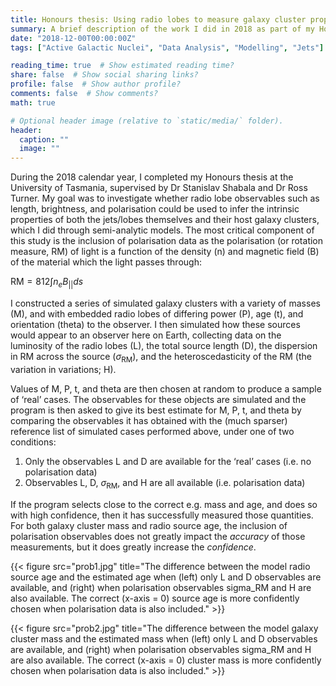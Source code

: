```yaml
---
title: Honours thesis: Using radio lobes to measure galaxy cluster properties
summary: A brief description of the work I did in 2018 as part of my Honours thesis at the University of Tasmania.
date: "2018-12-00T00:00:00Z"
tags: ["Active Galactic Nuclei", "Data Analysis", "Modelling", "Jets"]

reading_time: true  # Show estimated reading time?
share: false  # Show social sharing links?
profile: false  # Show author profile?
comments: false  # Show comments?
math: true

# Optional header image (relative to `static/media/` folder).
header:
  caption: ""
  image: ""
---
```


During the 2018 calendar year, I completed my Honours thesis at the University of Tasmania, supervised by Dr Stanislav Shabala and Dr Ross Turner. My goal was to investigate whether radio lobe observables such as length, brightness, and polarisation could be used to infer the intrinsic properties of both the jets/lobes themselves and their host galaxy clusters, which I did through semi-analytic models. The most critical component of this study is the inclusion of polarisation data as the polarisation (or rotation measure, RM) of light is a function of the density (n) and magnetic field (B) of the material which the light passes through:

$\text{RM} = 812 \int n_e B_{||}ds$

I constructed a series of simulated galaxy clusters with a variety of masses (M), and with embedded radio lobes of differing power (P), age (t), and orientation (theta) to the observer. I then simulated how these sources would appear to an observer here on Earth, collecting data on the luminosity of the radio lobes (L), the total source length (D),  the dispersion in RM across the source ($\sigma_{\text{RM}}$), and the heteroscedasticity of the RM (the variation in variations; H).

Values of M, P, t, and theta are then chosen at random to produce a sample of ‘real’ cases. The observables for these objects are simulated and the program is then asked to give its best estimate for M, P, t, and theta by comparing the observables it has obtained with the (much sparser) reference list of simulated cases performed above, under one of two conditions:

1. Only the observables L and D are available for the ‘real’ cases (i.e. no polarisation data)
2. Observables L, D, $\sigma_{\text{RM}}$, and H are all available (i.e. polarisation data)

If the program selects close to the correct e.g. mass and age, and does so with high confidence, then it has successfully measured those quantities. For both galaxy cluster mass and radio source age, the inclusion of polarisation observables does not greatly impact the _accuracy_ of those measurements, but it does greatly increase the _confidence_. 

{{< figure src="prob1.jpg" title="The difference between the model radio source age and the estimated age when (left) only L and D observables are available, and (right) when polarisation observables sigma_RM and H are also available. The correct (x-axis = 0) source age is more confidently chosen when polarisation data is also included." >}}

{{< figure src="prob2.jpg" title="The difference between the model galaxy cluster mass and the estimated mass when (left) only L and D observables are available, and (right) when polarisation observables sigma_RM and H are also available. The correct (x-axis = 0) cluster mass is more confidently chosen when polarisation data is also included." >}}
